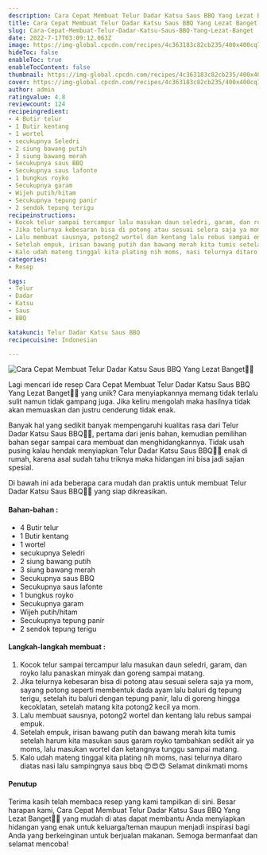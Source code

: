 ```yaml
---
description: Cara Cepat Membuat Telur Dadar Katsu Saus BBQ Yang Lezat Banget"
title: Cara Cepat Membuat Telur Dadar Katsu Saus BBQ Yang Lezat Banget
slug: Cara-Cepat-Membuat-Telur-Dadar-Katsu-Saus-BBQ-Yang-Lezat-Banget
date: 2022-7-17T03:09:12.063Z
image: https://img-global.cpcdn.com/recipes/4c363183c82cb235/400x400cq70/photo.jpg
hideToc: false
enableToc: true
enableTocContent: false
thumbnail: https://img-global.cpcdn.com/recipes/4c363183c82cb235/400x400cq70/photo.jpg
cover: https://img-global.cpcdn.com/recipes/4c363183c82cb235/400x400cq70/photo.jpg
author: admin
ratingvalue: 4.8
reviewcount: 124
recipeingredient:
- 4 Butir telur
- 1 Butir kentang
- 1 wortel
- secukupnya Seledri
- 2 siung bawang putih
- 3 siung bawang merah
- Secukupnya saus BBQ
- Secukupnya saus lafonte
- 1 bungkus royko
- Secukupnya garam
- Wijeh putih/hitam
- Secukupnya tepung panir
- 2 sendok tepung terigu
recipeinstructions:
- Kocok telur sampai tercampur lalu masukan daun seledri, garam, dan royko lalu panaskan minyak dan goreng sampai matang.
- Jika telurnya kebesaran bisa di potong atau sesuai selera saja ya mom, sayang potong seperti membentuk dada ayam lalu baluri dg tepung terigu, setelah itu baluri dengan tepung panir, lalu di goreng hingga kecoklatan, setelah matang kita potong2 kecil ya mom.
- Lalu membuat sausnya, potong2 wortel dan kentang lalu rebus sampai empuk.
- Setelah empuk, irisan bawang putih dan bawang merah kita tumis setelah harum kita masukan saus garam royko tambahkan sedikit air ya moms, lalu masukan wortel dan ketangnya tunggu sampai matang.
- Kalo udah mateng tinggal kita plating nih moms, nasi telurnya ditaro diatas nasi lalu sampingnya saus bbq 😍😍😍 Selamat dinikmati moms
categories:
- Resep

tags:
- Telur
- Dadar
- Katsu
- Saus
- BBQ

katakunci: Telur Dadar Katsu Saus BBQ
recipecuisine: Indonesian

---
```


![Cara Cepat Membuat Telur Dadar Katsu Saus BBQ Yang Lezat Banget👩‍🍳](https://img-global.cpcdn.com/recipes/4c363183c82cb235/400x400cq70/photo.jpg)

Lagi mencari ide resep Cara Cepat Membuat Telur Dadar Katsu Saus BBQ Yang Lezat Banget👩‍🍳 yang unik? Cara menyiapkannya memang tidak terlalu sulit namun tidak gampang juga. Jika keliru mengolah maka hasilnya tidak akan memuaskan dan justru cenderung tidak enak.

Banyak hal yang sedikit banyak mempengaruhi kualitas rasa dari Telur Dadar Katsu Saus BBQ👩‍🍳, pertama dari jenis bahan, kemudian pemilihan bahan segar sampai cara membuat dan menghidangkannya. Tidak usah pusing kalau hendak menyiapkan Telur Dadar Katsu Saus BBQ👩‍🍳 enak di rumah, karena asal sudah tahu triknya maka hidangan ini bisa jadi sajian spesial.

Di bawah ini ada beberapa cara mudah dan praktis untuk membuat Telur Dadar Katsu Saus BBQ👩‍🍳 yang siap dikreasikan.

<!--inarticleads1-->

#### Bahan-bahan :

- 4 Butir telur
- 1 Butir kentang
- 1 wortel
- secukupnya Seledri
- 2 siung bawang putih
- 3 siung bawang merah
- Secukupnya saus BBQ
- Secukupnya saus lafonte
- 1 bungkus royko
- Secukupnya garam
- Wijeh putih/hitam
- Secukupnya tepung panir
- 2 sendok tepung terigu

<!--inarticleads2-->

#### Langkah-langkah membuat :

1. Kocok telur sampai tercampur lalu masukan daun seledri, garam, dan royko lalu panaskan minyak dan goreng sampai matang.
1. Jika telurnya kebesaran bisa di potong atau sesuai selera saja ya mom, sayang potong seperti membentuk dada ayam lalu baluri dg tepung terigu, setelah itu baluri dengan tepung panir, lalu di goreng hingga kecoklatan, setelah matang kita potong2 kecil ya mom.
1. Lalu membuat sausnya, potong2 wortel dan kentang lalu rebus sampai empuk.
1. Setelah empuk, irisan bawang putih dan bawang merah kita tumis setelah harum kita masukan saus garam royko tambahkan sedikit air ya moms, lalu masukan wortel dan ketangnya tunggu sampai matang.
1. Kalo udah mateng tinggal kita plating nih moms, nasi telurnya ditaro diatas nasi lalu sampingnya saus bbq 😍😍😍 Selamat dinikmati moms

#### Penutup

Terima kasih telah membaca resep yang kami tampilkan di sini. Besar harapan kami, Cara Cepat Membuat Telur Dadar Katsu Saus BBQ Yang Lezat Banget👩‍🍳 yang mudah di atas dapat membantu Anda menyiapkan hidangan yang enak untuk keluarga/teman maupun menjadi inspirasi bagi Anda yang berkeinginan untuk berjualan makanan. Semoga bermanfaat dan selamat mencoba!